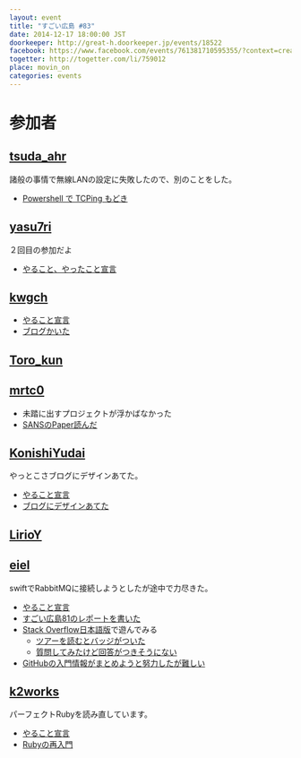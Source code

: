 ```yaml
---
layout: event
title: "すごい広島 #83"
date: 2014-12-17 18:00:00 JST
doorkeeper: http://great-h.doorkeeper.jp/events/18522
facebook: https://www.facebook.com/events/761381710595355/?context=create&previousaction=create&source=49&sid_create=1485863017
togetter: http://togetter.com/li/759012
place: movin_on
categories: events
---
```


# 参加者


## [tsuda_ahr](http://twitter.com/tsuda_ahr)

諸般の事情で無線LANの設定に失敗したので、別のことをした。

* [Powershell で TCPing もどき](http://ooltcloud.expressweb.jp/201412/article_17235628.html)

## [yasu7ri](https://github.com/yasu7ri)

２回目の参加だよ

* [やること、やったこと宣言](https://github.com/great-h/great-h.github.io/issues/1415)


## [kwgch](https://github.com/kwgch)

* [やること宣言](https://github.com/great-h/great-h.github.io/issues/1425)
* [ブログかいた](http://kwgch.github.io/blog/2014/12/18/great-h/)


## [Toro_kun](https://twitter.com/Toro_kun)


## [mrtc0](http://twitter.com/mrtc0)

* 未踏に出すプロジェクトが浮かばなかった
* [SANSのPaper読んだ](http://www.sans.org/reading-room/whitepapers/detection/60-seconds-wire-malicious-traffic-34307)



## [KonishiYudai](http://twitter.com/KonishiYudai)

やっとこさブログにデザインあてた。

* [やること宣言](https://github.com/great-h/great-h.github.io/issues/1417 "やること宣言")
* [ブログにデザインあてた](http://konishi-yudai.com/)


## [LirioY](http://twitter.com/LirioY)


## [eiel](http://eiel.info/)

swiftでRabbitMQに接続しようとしたが途中で力尽きた。

* [やること宣言](https://github.com/great-h/great-h.github.io/issues/1414)
* [すごい広島81のレポートを書いた](https://www.facebook.com/great.hiroshima/posts/493202940822356)
* [Stack Overflow日本語版](http://ja.stackoverflow.com/)で遊んでみる
  * [ツアーを読むとバッジがついた](http://ja.stackoverflow.com/tour)
  * [質問してみたけど回答がつきそうにない](http://ja.stackoverflow.com/questions/1917/emacs-%E3%81%AE-haskell-mode-%E3%81%A7%E3%83%AD%E3%83%BC%E3%83%89%E5%A4%B1%E6%95%97%E6%99%82%E3%81%AB%E5%9E%8B%E3%82%92%E8%AA%BF%E3%81%B9%E3%82%8B%E6%96%B9%E6%B3%95%E3%81%AF)
* [GitHubの入門情報がまとめようと努力したが難しい](https://gist.github.com/eiel/aea7d5c102c458f55d7e)


## [k2works](https://github.com/k2works)

パーフェクトRubyを読み直しています。

* [やること宣言](https://github.com/great-h/great-h.github.io/issues/1422)
* [Rubyの再入門](https://gist.github.com/k2works)
